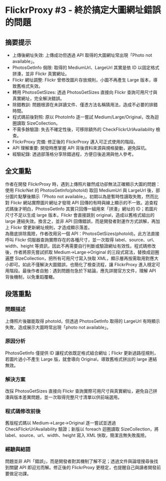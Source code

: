 # FlickrProxy #3 - 終於搞定大圖網址錯誤的問題

## 摘要提示
- 上傳後網址失效: 上傳成功但透過 API 取得的大圖網址常出現「Photo not available」。
- PhotosGetInfo 侷限: 取得的 MediumUrl、LargeUrl 其實是依 ID 以固定格式拼湊，並非 Flickr 真實網址。
- Flickr 網址調整: Flickr 曾修改圖片存放規則，小圖不再產生 Large 版本，導致舊格式失效。
- 轉用 PhotosGetSizes: 透過 PhotosGetSizes 直接向 Flickr 查詢可用尺寸與真實網址，完全解決錯誤。
- 除錯教訓: 問題根源在未詳讀文件、僅憑方法名稱猜用法，造成不必要的排錯時間。
- 程式碼前後對照: 原以 PhotoInfo 逐一嘗試 Medium/Large/Original，改為迴圈讀取 SizeCollection。
- 不需多餘驗證: 失去不確定性後，可移除額外的 CheckFlickrUrlAvailability 檢查。
- FlickrProxy 完備: 修正後的 FlickrProxy 邁入可正式使用的階段。
- API 理解重要: 開發時應掌握 API 背後資料來源與規格變動，避免踩坑。
- 經驗紀錄: 透過部落格分享除錯過程，方便日後追溯與他人參考。

## 全文重點
作者在開發 FlickrProxy 時，遇到上傳照片雖然成功卻無法正確顯示大圖的問題：使用 FlickrNet 的 PhotosGetInfo(photoId) 取回 MediumUrl 與 LargeUrl 後，部分圖片點擊後顯示「Photo not available」。初期以為是暫時性讀取失敗，然而比對 Flickr 網站實際圖片網址才發現 API 回傳的有時與線上顯示的不一致。追查程式碼後才明白，PhotosGetInfo 其實只回傳一組用來「拼湊」網址的 ID；若圖片尺寸不足以生成 large 版本，Flickr 會直接跳到 original，造成以舊格式組出的 large 連結失效。換言之，並非 API 回傳錯誤，而是開發者對運作方式誤解，再加上 Flickr 曾更新網址規則，才造成顯示落差。  
為徹底排除風險，作者改用另一個 API：PhotosGetSizes(photoId)。此方法直接呼叫 Flickr 伺服器查詢實際存在的各種尺寸，並一次取得 label、source、url、width、height 等資訊，因此不再需要自行判斷或驗證網址有效性。程式碼修改後，作者將原先嘗試抓取 Medium→Large→Original 的三段式寫法，替換成迴圈遍歷 SizeCollection，把所有可用尺寸寫入快取 XML，顯示層再按需取用對應大小即可。如此不僅解決大圖錯誤，也簡化了檢查流程，讓 FlickrProxy 進入穩定可用階段。最後作者自勉：遇到問題勿急於下結論，應先詳閱官方文件，理解 API 背後機制，以免重蹈覆轍。

## 段落重點
### 問題描述
上傳照片後雖能取得 photoId，但透過 PhotosGetInfo 取得的 LargeUrl 有時顯示失敗，造成展示大圖時常出現「photo not available」。

### 原因分析
PhotosGetInfo 僅提供 ID 讓程式依既定格式組合網址；Flickr 更新過路徑規則，若圖片過小不產生 Large 版，就會導向 Original，導致舊格式拼出的 large 連結無效。

### 解決方案
改採 PhotosGetSizes 直接向 Flickr 查詢實際可用尺寸與真實網址，避免自己拼湊與版本差異問題，並一次取得完整尺寸清單以供前端選用。

### 程式碼修改前後
舊版程式碼以 Medium→Large→Original 逐一嘗試並透過 CheckFlickrUrlAvailability 驗證；新版以 foreach 迴圈讀取 SizeCollection，將 label、source、url、width、height 寫入 XML 快取，簡潔且無失敗風險。

### 經驗與結語
問題並非 API「錯誤」，而是開發者對其機制了解不足；透過文件與論壇搜尋後找到關鍵 API 即迎刃而解。修正後的 FlickrProxy 更穩定，也提醒自己與讀者開發前要做足功課。